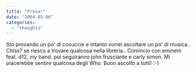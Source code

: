 ```yaml
---
title: "Prova!"
date: "2004-05-06"
categories: 
  - "thoughts"
---
```


Sto provando un po' di cosuccie e intanto vorrei ascoltare un po' di musica.. Chiss? se riesco a trovare qualcosa nella libreria.. Comincio con eminem feat. d12, my band. poi seguiranno john frusciante e carly simon. Mi piacerebbe sentire qualcosa degli Who. Buon ascolto a tutti! :-)
